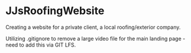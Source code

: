 # JJsRoofingWebsite
Creating a website for a private client, a local roofing/exterior company.

Utilizing .gitignore to remove a large video file for the main landing page - need to add this via GIT LFS.

